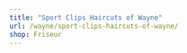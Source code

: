 ```yaml
---
title: "Sport Clips Haircuts of Wayne"
url: /wayne/sport-clips-haircuts-of-wayne/
shop: Friseur
---
```

